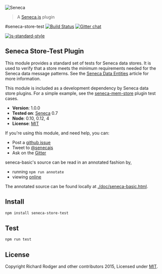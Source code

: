 ![Seneca](http://senecajs.org/files/assets/seneca-logo.png)
> A [Seneca.js][] plugin

#seneca-store-test
[![Build Status][travis-badge]][travis-url]
[![Gitter chat][gitter-badge]][gitter-url]

[![js-standard-style][standard-badge]][standard-style]

## Seneca Store-Test Plugin

This module provides a standard set of tests for Seneca data stores. It is used to verify that a store meets the minimum requirements needed for the Seneca data message patterns. 
See the [Seneca Data Entities](http://senecajs.org/data-entities.html) article for more information.

This module is included as a development dependency by Seneca data store plugins. For a simple example, see the [seneca-mem-store](https://github.com/senecajs/seneca-mem-store) plugin test cases.

- __Version__: 1.0.0
- __Tested on__: [Seneca][seneca-github] 0.7
- __Node__: 0.10, 0.12, 4
- __License__: [MIT][]

If you're using this module, and need help, you can:

- Post a [github issue](https://github.com/rjrodger/seneca-store-test/issues)
- Tweet to [@senecajs](http://twitter.com/senecajs)
- Ask on the [Gitter][gitter-url]

seneca-basic's source can be read in an annotated fashion by,
- running `npm run annotate`
- viewing [online](http://rjrodger.github.io/seneca-basic/doc/basic.html)

The annotated source can be found locally at [./doc/seneca-basic.html]().

## Install

```sh
npm install seneca-store-test
```

## Test

```sh
npm run test
```

## License
Copyright Richard Rodger and other contributors 2015, Licensed under [MIT][].

[travis-badge]: https://travis-ci.org/rjrodger/seneca-store-test.svg?branch=master
[travis-url]: https://travis-ci.org/rjrodger/seneca-store-test
[gitter-badge]: https://badges.gitter.im/Join%20Chat.svg
[gitter-url]: https://gitter.im/senecajs/seneca
[standard-badge]: https://raw.githubusercontent.com/feross/standard/master/badge.png
[standard-style]: https://github.com/feross/standard
[MIT]: ./LICENSE
[seneca-github]: https://github.com/senecajs/seneca
[Senecajs org]: https://github.com/senecajs/
[Seneca.js]: https://www.npmjs.com/package/seneca